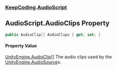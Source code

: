 ### [KeepCoding](KeepCoding.md 'KeepCoding').[AudioScript](KeepCoding_AudioScript.md 'KeepCoding.AudioScript')
## AudioScript.AudioClips Property
```csharp
public AudioClip[] AudioClips { get; set; }
```
#### Property Value
[UnityEngine.AudioClip](https://docs.microsoft.com/en-us/dotnet/api/UnityEngine.AudioClip 'UnityEngine.AudioClip')[[]](https://docs.microsoft.com/en-us/dotnet/api/System.Array 'System.Array')
The audio clips used by the [UnityEngine.AudioSource](https://docs.microsoft.com/en-us/dotnet/api/UnityEngine.AudioSource 'UnityEngine.AudioSource')s.  
